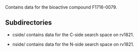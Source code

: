 Contains data for the bioactive compound F1716-0079.

## Subdirectories

- cside/ contains data for the C-side search space on rv1821.

- nside/ contains data for the N-side search space on rv1821.

